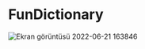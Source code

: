 # FunDictionary

![Ekran görüntüsü 2022-06-21 163846](https://user-images.githubusercontent.com/103562305/174813424-18ca8345-4782-4b85-9267-c4bf2e56ca1c.png)

